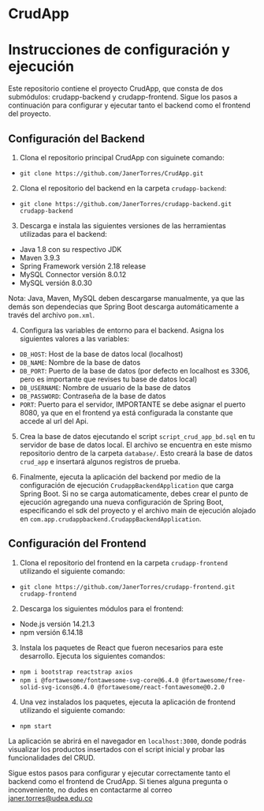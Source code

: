 # CrudApp

# Instrucciones de configuración y ejecución

Este repositorio contiene el proyecto CrudApp, que consta de dos submódulos: crudapp-backend y crudapp-frontend. Sigue los pasos a continuación para configurar y ejecutar tanto el backend como el frontend del proyecto.

## Configuración del Backend

1. Clona el repositorio principal CrudApp con siguinete comando:

- `git clone https://github.com/JanerTorres/CrudApp.git`


2. Clona el repositorio del backend en la carpeta `crudapp-backend`:

- `git clone https://github.com/JanerTorres/crudapp-backend.git crudapp-backend`



3. Descarga e instala las siguientes versiones de las herramientas utilizadas para el backend:
- Java 1.8 con su respectivo JDK
- Maven 3.9.3
- Spring Framework versión 2.18 release
- MySQL Connector versión 8.0.12
- MySQL versión 8.0.30

Nota: Java, Maven, MySQL deben descargarse manualmente, ya que las demás son dependecias que Spring Boot descarga automáticamente a través del archivo `pom.xml`.

4. Configura las variables de entorno para el backend. Asigna los siguientes valores a las variables:
- `DB_HOST`: Host de la base de datos local (localhost)
- `DB_NAME`: Nombre de la base de datos 
- `DB_PORT`: Puerto de la base de datos (por defecto en localhost es 3306, pero es importante que revises tu base de datos local)
- `DB_USERNAME`: Nombre de usuario de la base de datos
- `DB_PASSWORD`: Contraseña de la base de datos
- `PORT`: Puerto para el servidor, IMPORTANTE se debe asignar el puerto 8080, ya que en el frontend ya está configurada la constante que accede al url del Api.

5. Crea la base de datos ejecutando el script `script_crud_app_bd.sql` en tu servidor de base de datos local. El archivo se encuentra en este mismo repositorio dentro de la carpeta `database/`. Esto creará la base de datos `crud_app` e insertará algunos registros de prueba.

6. Finalmente, ejecuta la aplicación del backend por medio de la configuración de ejecución `CrudappBackendApplication`  que carga Spring Boot. Si no se carga automaticamente, debes crear el punto de ejecución agregando una nueva configuración de Spring Boot, especificando el sdk del proyecto y el archivo main de ejecución alojado en `com.app.crudappbackend.CrudappBackendApplication`.


## Configuración del Frontend

1. Clona el repositorio del frontend en la carpeta `crudapp-frontend` utilizando el siguiente comando:
  - `git clone https://github.com/JanerTorres/crudapp-frontend.git crudapp-frontend`

2. Descarga los siguientes módulos para el frontend:
- Node.js versión 14.21.3
- npm versión 6.14.18

3. Instala los paquetes de React que fueron necesarios para este desarrollo. Ejecuta los siguientes comandos:
- `npm i bootstrap reactstrap axios`
- `npm i @fortawesome/fontawesome-svg-core@6.4.0 @fortawesome/free-solid-svg-icons@6.4.0 @fortawesome/react-fontawesome@0.2.0`


4. Una vez instalados los paquetes, ejecuta la aplicación de frontend utilizando el siguiente comando:
- `npm start`


La aplicación se abrirá en el navegador en `localhost:3000`, donde podrás visualizar los productos insertados con el script inicial y probar las funcionalidades del CRUD.

Sigue estos pasos para configurar y ejecutar correctamente tanto el backend como el frontend de CrudApp. Si tienes alguna pregunta o inconveniente, no dudes en contactarme al correo janer.torres@udea.edu.co
















